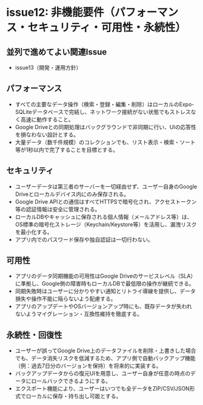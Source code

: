 # issue12: 非機能要件（パフォーマンス・セキュリティ・可用性・永続性）

## 並列で進めてよい関連Issue
- issue13（開発・運用方針）

## パフォーマンス
- すべての主要なデータ操作（検索・登録・編集・削除）はローカルのExpo-SQLiteデータベースで完結し、ネットワーク接続がない状態でもストレスなく高速に動作すること。
- Google Driveとの同期処理はバックグラウンドで非同期に行い、UIの応答性を損なわない設計とする。
- 大量データ（数千件規模）のコレクションでも、リスト表示・検索・ソート等が1秒以内で完了することを目標とする。

## セキュリティ
- ユーザーデータは第三者のサーバーを一切経由せず、ユーザー自身のGoogle Driveとローカルデバイス内にのみ保存される。
- Google Drive APIとの通信はすべてHTTPSで暗号化され、アクセストークン等の認証情報は安全に管理される。
- ローカルDBやキャッシュに保存される個人情報（メールアドレス等）は、OS標準の暗号化ストレージ（Keychain/Keystore等）を活用し、漏洩リスクを最小化する。
- アプリ内でのパスワード保存や独自認証は一切行わない。

## 可用性
- アプリのデータ同期機能の可用性はGoogle Driveのサービスレベル（SLA）に準拠し、Google側の障害時もローカルDBで最低限の操作が継続できる。
- 同期失敗時はユーザーに分かりやすい通知とリトライ導線を提供し、データ損失や操作不能に陥らないよう配慮する。
- アプリのアップデートやOSバージョンアップ時にも、既存データが失われないようマイグレーション・互換性維持を徹底する。

## 永続性・回復性
- ユーザーが誤ってGoogle Drive上のデータファイルを削除・上書きした場合でも、データ消失リスクを低減するため、アプリ側で自動バックアップ機能（例：過去7日分のバージョンを保持）を将来的に実装する。
- バックアップデータからの復元UIを用意し、ユーザー自身が任意の時点のデータにロールバックできるようにする。
- エクスポート機能により、ユーザーはいつでも全データをZIP/CSV/JSON形式でローカルに保存・持ち出し可能とする。
